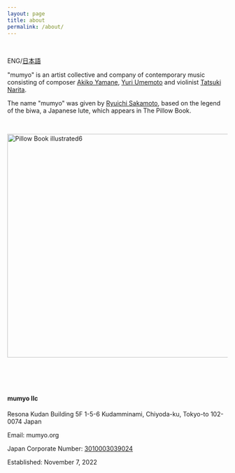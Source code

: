 ```yaml
---
layout: page
title: about
permalink: /about/
---
```


&nbsp;

ENG/[日本語](https://mumyo.org/ja/about/)

"mumyo" is an artist collective and company of contemporary music consisting of composer [Akiko Yamane](/artists#akiko-yamane), [Yuri Umemoto](/artists#yuri-umemoto) and violinist [Tatsuki Narita](/artists#tatsuki-narita).

The name "mumyo" was given by [Ryuichi Sakamoto](http://www.sitesakamoto.com/biography), based on the legend of the biwa, a Japanese lute, which appears in The Pillow Book.

&nbsp;

<a title="See page for author, Public domain, via Wikimedia Commons" href="https://commons.wikimedia.org/wiki/File:Pillow_Book_illustrated6.JPG"><img width="512" alt="Pillow Book illustrated6" src="https://upload.wikimedia.org/wikipedia/commons/thumb/2/28/Pillow_Book_illustrated6.JPG/512px-Pillow_Book_illustrated6.JPG"></a><BR />
<BR /><BR />

&nbsp;

#### mumyo llc

Resona Kudan Building 5F
1-5-6 Kudamminami,
Chiyoda-ku, Tokyo-to 102-0074
Japan

Email: mumyo.org

Japan Corporate Number: [3010003039024](https://www.houjin-bangou.nta.go.jp/henkorireki-johoto.html?selHouzinNo=3010003039024)

Established: November 7, 2022
